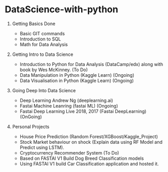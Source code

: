 # DataScience-with-python

1. Getting Basics Done
    - Basic GIT commands
    - Introduction to SQL
    - Math for Data Analysis

2. Getting Intro to Data Science
    - Introduction to Python for Data Analysis (DataCamp/edx) along with book by Wes McKinney. (To Do)
    - Data Manipulation in Python (Kaggle Learn) (Ongoing)
    - Data Visualisation in Python (Kaggle Learn) (Ongoing)

3. Going Deep Into Data Science
    - Deep Learning Andrew Ng (deeplearning.ai)
    - Fastai Machine Leanring (fastai ML) (Ongoing)
    - Fastai Deep Learning Live 2018, 2017 (Fastai DeepLearning) (OnGoing)

4. Personal Projects
    - House Price Prediction (Random Forest/XGBoost/Kaggle_Project)
    - Stock Market behaviour on shock (Explain data using RF Model and Predict using LSTM).
    - Cryptocurrency Recommender System (To Do)
    - Based on FASTAI V1 Build Dog Breed Classification models
    - Using FASTAI V1 build Car Classification application and hosted it.
    
